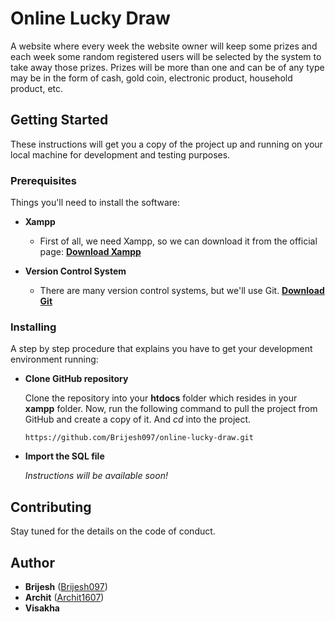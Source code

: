 # Online Lucky Draw

A website where every week the website owner will keep some prizes and each week some random registered users will be selected by the system to take away those prizes. Prizes will be more than one and can be of any type may be in the form of cash, gold coin, electronic product, household product, etc.

## Getting Started

These instructions will get you a copy of the project up and running on your local machine for development and testing purposes.

### Prerequisites

Things you'll need to install the software:

- **Xampp** <br>
    - First of all, we need Xampp, so we can download it from the official page: **[Download Xampp](https://www.apachefriends.org/)**

- **Version Control System** <br>
    - There are many version control systems, but we'll use Git. **[Download Git](https://git-scm.com/)**

### Installing

A step by step procedure that explains you have to get your development environment running:

- **Clone GitHub repository**

  Clone the repository into your **htdocs** folder which resides in your **xampp** folder. Now, run the following command to pull the project from GitHub and create a copy of it. And *cd* into the project.
  ```
  https://github.com/Brijesh097/online-lucky-draw.git
  ```


- **Import the SQL file**

  *Instructions will be available soon!*


## Contributing

Stay tuned for the details on the code of conduct.

## Author

* **Brijesh**  ([Brijesh097](https://github.com/Brijesh097))
* **Archit** ([Archit1607](https://github.com/ARCHIT1607))
* **Visakha** 